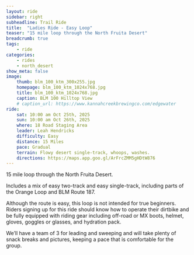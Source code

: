 ```yaml
---
layout: ride
sidebar: right
subheadline: Trail Ride
title:  "Ladies Ride - Easy Loop"
teaser: "15 mile loop through the North Fruita Desert"
breadcrumb: true
tags:
    - ride
categories:
    - rides
    - north_desert
show_meta: false    
image:
    thumb: blm_100_ktm_300x255.jpg
    homepage: blm_100_ktm_1024x768.jpg
    title: blm_100_ktm_1024x768.jpg
    caption: BLM 100 Hilltop View
    # caption_url: https://www.kannahcreekbrewingco.com/edgewater
ride:
    sat: 10:00 am Oct 25th, 2025
    sun: 10:00 am Oct 26th, 2025
    where: 18 Road Staging Area
    leader: Leah Hendricks
    difficulty: Easy
    distance: 15 Miles
    pace: Gradual
    terrain: Flowy desert single-track, whoops, washes.
    directions: https://maps.app.goo.gl/ArFrcZMM5gHDtW876
---
```

15 mile loop through the North Fruita Desert.  

Includes a mix of easy two-track and easy single-track, including parts of the Orange Loop and BLM Route 187. 

Although the route is easy, this loop is not intended for true beginners.  Riders signing up for this ride should know how to operate their dirtbike and be fully equipped with riding gear including off-road or MX boots, helmet, gloves, goggles or glasses, and hydration pack.

We’ll have a team of 3 for leading and sweeping and will take plenty of snack breaks and pictures, keeping a pace that is comfortable for the group.


